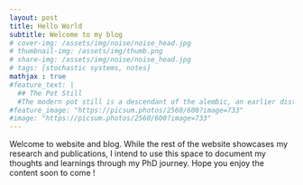 ```yaml
---
layout: post
title: Hello World
subtitle: Welcome to my blog
# cover-img: /assets/img/noise/noise_head.jpg
# thumbnail-img: /assets/img/thumb.png
# share-img: /assets/img/noise/noise_head.jpg
# tags: [stochastic systems, notes]
mathjax : true
#feature_text: |
  ## The Pot Still
  #The modern pot still is a descendant of the alembic, an earlier distillation device
#feature_image: "https://picsum.photos/2560/600?image=733"
#image: "https://picsum.photos/2560/600?image=733"
---
```


Welcome to website and blog. While the rest of the website showcases my research and publications, I intend to use this space to document my thoughts and learnings through my PhD journey. Hope you enjoy the content soon to come !
